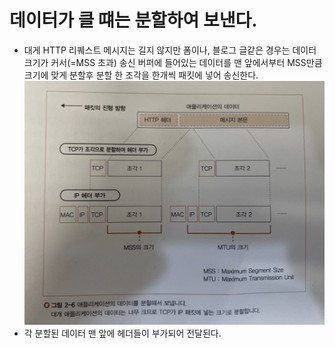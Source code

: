# 데이터가 클 떄는 분할하여 보낸다.

- 대게 HTTP 리퀘스트 메시지는 길지 않지만 폼이나, 블로그 글같은 경우는 데이터 크기가 커서(=MSS 초과) 송신 버퍼에 들어있는 데이터를 맨 앞에서부터 MSS만큼 크기에 맞게 분할후 분할 한 조각을 한개씩 패킷에 넣어 송신한다.
![너무 큰 메시지 분할후 패킷 에 넣어 전달.png](images%2F%EB%84%88%EB%AC%B4%20%ED%81%B0%20%EB%A9%94%EC%8B%9C%EC%A7%80%20%EB%B6%84%ED%95%A0%ED%9B%84%20%ED%8C%A8%ED%82%B7%20%EC%97%90%20%EB%84%A3%EC%96%B4%20%EC%A0%84%EB%8B%AC.png)
- 각 분할된 데이터 맨 앞에 헤더들이 부가되어 전달된다.